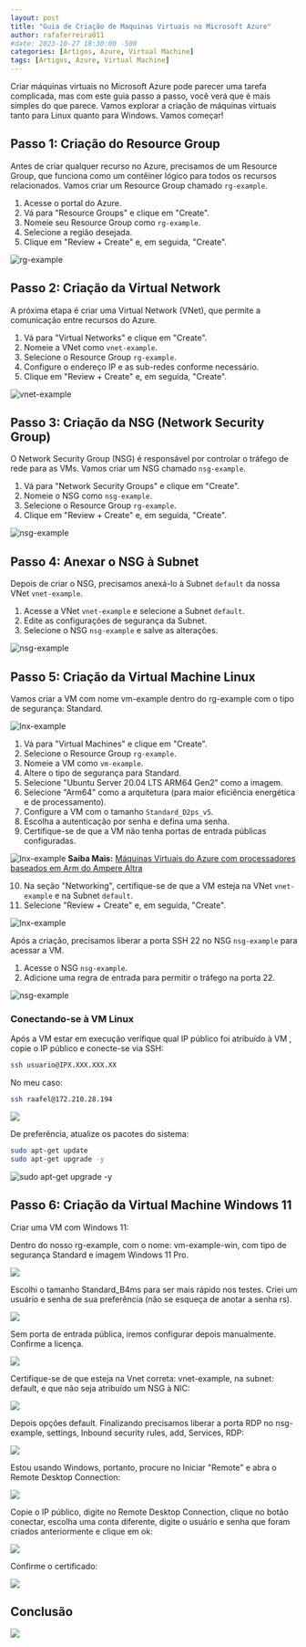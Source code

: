 ```yaml
---
layout: post
title: "Guia de Criação de Maquinas Virtuais no Microsoft Azure"
author: rafaferreira011
#date: 2023-10-27 18:30:00 -500
categories: [Artigos, Azure, Virtual Machine]
tags: [Artigos, Azure, Virtual Machine]
---
```

Criar máquinas virtuais no Microsoft Azure pode parecer uma tarefa complicada, mas com este guia passo a passo, você verá que é mais simples do que parece. Vamos explorar a criação de máquinas virtuais tanto para Linux quanto para Windows. Vamos começar!

## Passo 1: Criação do Resource Group

Antes de criar qualquer recurso no Azure, precisamos de um Resource Group, que funciona como um contêiner lógico para todos os recursos relacionados. Vamos criar um Resource Group chamado `rg-example`.

1. Acesse o portal do Azure.
2. Vá para "Resource Groups" e clique em "Create".
3. Nomeie seu Resource Group como `rg-example`.
4. Selecione a região desejada.
5. Clique em "Review + Create" e, em seguida, "Create".

![rg-example](https://stoblobcertificados011.blob.core.windows.net/imagens-blog/artigos/example/example1.png)

## Passo 2: Criação da Virtual Network

A próxima etapa é criar uma Virtual Network (VNet), que permite a comunicação entre recursos do Azure.

1. Vá para "Virtual Networks" e clique em "Create".
2. Nomeie a VNet como `vnet-example`.
3. Selecione o Resource Group `rg-example`.
4. Configure o endereço IP e as sub-redes conforme necessário.
5. Clique em "Review + Create" e, em seguida, "Create".

![vnet-example](https://stoblobcertificados011.blob.core.windows.net/imagens-blog/artigos/example/example2.png)

## Passo 3: Criação da NSG (Network Security Group)

O Network Security Group (NSG) é responsável por controlar o tráfego de rede para as VMs. Vamos criar um NSG chamado `nsg-example`.

1. Vá para "Network Security Groups" e clique em "Create".
2. Nomeie o NSG como `nsg-example`.
3. Selecione o Resource Group `rg-example`.
4. Clique em "Review + Create" e, em seguida, "Create".

![nsg-example](https://stoblobcertificados011.blob.core.windows.net/imagens-blog/artigos/example/example3.png)

## Passo 4: Anexar o NSG à Subnet

Depois de criar o NSG, precisamos anexá-lo à Subnet `default` da nossa VNet `vnet-example`.

1. Acesse a VNet `vnet-example` e selecione a Subnet `default`.
2. Edite as configurações de segurança da Subnet.
3. Selecione o NSG `nsg-example` e salve as alterações.

![nsg-example](https://stoblobcertificados011.blob.core.windows.net/imagens-blog/artigos/example/example4.png)

## Passo 5: Criação da Virtual Machine Linux

Vamos criar a VM com nome vm-example dentro do rg-example com o tipo de segurança: Standard.

![lnx-example](https://stoblobcertificados011.blob.core.windows.net/imagens-blog/artigos/example/example5.png)

1. Vá para "Virtual Machines" e clique em "Create".
2. Selecione o Resource Group `rg-example`.
3. Nomeie a VM como `vm-example`.
4. Altere o tipo de segurança para Standard.
5. Selecione "Ubuntu Server 20.04 LTS ARM64 Gen2" como a imagem.
6. Selecione "Arm64" como a arquitetura (para maior eficiência energética e de processamento).
7. Configure a VM com o tamanho `Standard_D2ps_v5`.
8. Escolha a autenticação por senha e defina uma senha.
9. Certifique-se de que a VM não tenha portas de entrada públicas configuradas.

![lnx-example](https://stoblobcertificados011.blob.core.windows.net/imagens-blog/artigos/example/example6.png)
**Saiba Mais:** [Máquinas Virtuais do Azure com processadores baseados em Arm do Ampere Altra](https://azure.microsoft.com/pt-br/updates/generally-available-new-azure-virtual-machines-with-ampere-altra-armbased-processors/)

10. Na seção "Networking", certifique-se de que a VM esteja na VNet `vnet-example` e na Subnet `default`.
11. Selecione "Review + Create" e, em seguida, "Create".

![lnx-example](https://stoblobcertificados011.blob.core.windows.net/imagens-blog/artigos/example/example7.png)

Após a criação, precisamos liberar a porta SSH 22 no NSG `nsg-example` para acessar a VM.

1. Acesse o NSG `nsg-example`.
2. Adicione uma regra de entrada para permitir o tráfego na porta 22.

![nsg-example](https://stoblobcertificados011.blob.core.windows.net/imagens-blog/artigos/example/example8.png)

### Conectando-se à VM Linux

Após a VM estar em execução verifique qual IP público foi atribuído à VM , copie o IP público e conecte-se via SSH:

```bash
ssh usuario@IPX.XXX.XXX.XX
```
No meu caso: 

```bash
ssh raafel@172.210.28.194
```
![](https://stoblobcertificados011.blob.core.windows.net/imagens-blog/artigos/example/example9.png)

De preferência, atualize os pacotes do sistema:

```bash
sudo apt-get update
sudo apt-get upgrade -y
```

![sudo apt-get upgrade -y](https://stoblobcertificados011.blob.core.windows.net/imagens-blog/artigos/example/example10.png)

## Passo 6: Criação da Virtual Machine Windows 11

Criar uma VM com Windows 11:

Dentro do nosso rg-example, com o nome: vm-example-win, com tipo de segurança Standard e imagem Windows 11 Pro.

![](https://stoblobcertificados011.blob.core.windows.net/imagens-blog/artigos/example/example36.png)

Escolhi o tamanho Standard_B4ms para ser mais rápido nos testes. Criei um usuário e senha de sua preferência (não se esqueça de anotar a senha rs).

![](https://stoblobcertificados011.blob.core.windows.net/imagens-blog/artigos/example/example37.png)

Sem porta de entrada pública, iremos configurar depois manualmente. Confirme a licença.

![](https://stoblobcertificados011.blob.core.windows.net/imagens-blog/artigos/example/example38.png)

Certifique-se de que esteja na Vnet correta: vnet-example, na subnet: default, e que não seja atribuído um NSG à NIC:

![](https://stoblobcertificados011.blob.core.windows.net/imagens-blog/artigos/example/example39.png)

Depois opções default. Finalizando precisamos liberar a porta RDP no nsg-example, settings, Inbound security rules, add, Services, RDP:

![](https://stoblobcertificados011.blob.core.windows.net/imagens-blog/artigos/example/example40.png)

Estou usando Windows, portanto, procure no Iniciar "Remote" e abra o Remote Desktop Connection:

![](https://stoblobcertificados011.blob.core.windows.net/imagens-blog/artigos/example/example41.png)

Copie o IP público, digite no Remote Desktop Connection, clique no botão conectar, escolha uma conta diferente, digite o usuário e senha que foram criados anteriormente e clique em ok:

![](https://stoblobcertificados011.blob.core.windows.net/imagens-blog/artigos/example/example42.png)

Confirme o certificado:

![](https://stoblobcertificados011.blob.core.windows.net/imagens-blog/artigos/example/example43.png)

## Conclusão


![](https://stoblobcertificados011.blob.core.windows.net/imagens-blog/posts/Logo2.png)